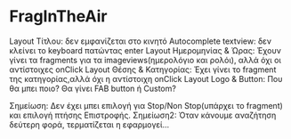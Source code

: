# FragInTheAir

Layout Τίτλου: δεν εμφανίζεται στο κινητό
Autocomplete textview: δεν κλείνει το keyboard πατώντας enter
Layout Ημερομηνίας & Ώρας: Έχουν γίνει τα fragments για τα imageviews(ημερολόγιο και ρολόι), αλλά όχι οι αντίστοιχες onClick
Layout Θέσης & Κατηγορίας: Έχει γίνει το fragment της κατηγορίας,αλλά όχι η αντίστοιχη onClick
Layout Logo & Button: Που θα μπει ποιο? Θα γίνει FAB button ή Custom?

Σημείωση: Δεν έχει μπει επιλογή για Stop/Non Stop(υπάρχει το fragment) και επιλογή πτήσης Επιστροφής.
Σημείωση2: Όταν κάνουμε αναζήτηση δεύτερη φορά, τερματίζεται η εφαρμογεί...
